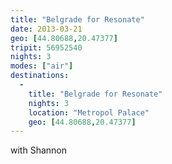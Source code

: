 ```yaml
---
title: "Belgrade for Resonate"
date: 2013-03-21
geo: [44.80688,20.47377]
tripit: 56952540
nights: 3
modes: ["air"]
destinations:
  -
    title: "Belgrade for Resonate"
    nights: 3
    location: "Metropol Palace"
    geo: [44.80688,20.47377]
---
```


with Shannon
